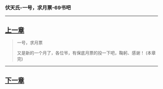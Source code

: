 ### 伏天氏-一号，求月票-69书吧

--------
[上一章](./683303167fb3aed66556fa0b1c529f16.md)
--------


>
>
>
>一号，求月票
>
>又是新的一个月了，各位爷，有保底月票的投一下吧，鞠躬、感谢！
>(本章完)
>
>

--------
[下一章](./9aac0b932d13f549de42703af1035e5e.md)
--------
